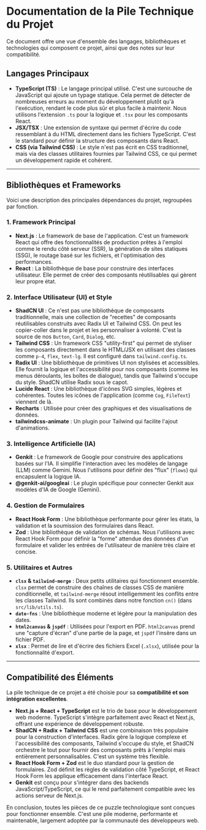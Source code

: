 # Documentation de la Pile Technique du Projet

Ce document offre une vue d'ensemble des langages, bibliothèques et technologies qui composent ce projet, ainsi que des notes sur leur compatibilité.

## Langages Principaux

- **TypeScript (TS)** : Le langage principal utilisé. C'est une surcouche de JavaScript qui ajoute un typage statique. Cela permet de détecter de nombreuses erreurs au moment du développement plutôt qu'à l'exécution, rendant le code plus sûr et plus facile à maintenir. Nous utilisons l'extension `.ts` pour la logique et `.tsx` pour les composants React.
- **JSX/TSX** : Une extension de syntaxe qui permet d'écrire du code ressemblant à du HTML directement dans les fichiers TypeScript. C'est le standard pour définir la structure des composants dans React.
- **CSS (via Tailwind CSS)** : Le style n'est pas écrit en CSS traditionnel, mais via des classes utilitaires fournies par Tailwind CSS, ce qui permet un développement rapide et cohérent.

---

## Bibliothèques et Frameworks

Voici une description des principales dépendances du projet, regroupées par fonction.

### 1. Framework Principal

- **Next.js** : Le framework de base de l'application. C'est un framework React qui offre des fonctionnalités de production prêtes à l'emploi comme le rendu côté serveur (SSR), la génération de sites statiques (SSG), le routage basé sur les fichiers, et l'optimisation des performances.
- **React** : La bibliothèque de base pour construire des interfaces utilisateur. Elle permet de créer des composants réutilisables qui gèrent leur propre état.

### 2. Interface Utilisateur (UI) et Style

- **ShadCN UI** : Ce n'est pas une bibliothèque de composants traditionnelle, mais une collection de "recettes" de composants réutilisables construits avec Radix UI et Tailwind CSS. On peut les copier-coller dans le projet et les personnaliser à volonté. C'est la source de nos `Button`, `Card`, `Dialog`, etc.
- **Tailwind CSS** : Un framework CSS "utility-first" qui permet de styliser les composants directement dans le HTML/JSX en utilisant des classes comme `p-4`, `flex`, `text-lg`. Il est configuré dans `tailwind.config.ts`.
- **Radix UI** : Une bibliothèque de primitives UI non stylisées et accessibles. Elle fournit la logique et l'accessibilité pour nos composants (comme les menus déroulants, les boîtes de dialogue), tandis que Tailwind s'occupe du style. ShadCN utilise Radix sous le capot.
- **Lucide React** : Une bibliothèque d'icônes SVG simples, légères et cohérentes. Toutes les icônes de l'application (comme `Cog`, `FileText`) viennent de là.
- **Recharts** : Utilisée pour créer des graphiques et des visualisations de données.
- **tailwindcss-animate** : Un plugin pour Tailwind qui facilite l'ajout d'animations.

### 3. Intelligence Artificielle (IA)

- **Genkit** : Le framework de Google pour construire des applications basées sur l'IA. Il simplifie l'interaction avec les modèles de langage (LLM) comme Gemini. Nous l'utilisons pour définir des "flux" (`flows`) qui encapsulent la logique IA.
- **@genkit-ai/googleai** : Le plugin spécifique pour connecter Genkit aux modèles d'IA de Google (Gemini).

### 4. Gestion de Formulaires

- **React Hook Form** : Une bibliothèque performante pour gérer les états, la validation et la soumission des formulaires dans React.
- **Zod** : Une bibliothèque de validation de schémas. Nous l'utilisons avec React Hook Form pour définir la "forme" attendue des données d'un formulaire et valider les entrées de l'utilisateur de manière très claire et concise.

### 5. Utilitaires et Autres

- **`clsx` & `tailwind-merge`** : Deux petits utilitaires qui fonctionnent ensemble. `clsx` permet de construire des chaînes de classes CSS de manière conditionnelle, et `tailwind-merge` résout intelligemment les conflits entre les classes Tailwind. Ils sont combinés dans notre fonction `cn()` (dans `src/lib/utils.ts`).
- **`date-fns`** : Une bibliothèque moderne et légère pour la manipulation des dates.
- **`html2canvas` & `jspdf`** : Utilisées pour l'export en PDF. `html2canvas` prend une "capture d'écran" d'une partie de la page, et `jspdf` l'insère dans un fichier PDF.
- **`xlsx`** : Permet de lire et d'écrire des fichiers Excel (`.xlsx`), utilisée pour la fonctionnalité d'export.

---

## Compatibilité des Éléments

La pile technique de ce projet a été choisie pour sa **compatibilité et son intégration excellentes**.

- **Next.js + React + TypeScript** est le trio de base pour le développement web moderne. TypeScript s'intègre parfaitement avec React et Next.js, offrant une expérience de développement robuste.
- **ShadCN + Radix + Tailwind CSS** est une combinaison très populaire pour la construction d'interfaces. Radix gère la logique complexe et l'accessibilité des composants, Tailwind s'occupe du style, et ShadCN orchestre le tout pour fournir des composants prêts à l'emploi mais entièrement personnalisables. C'est un système très flexible.
- **React Hook Form + Zod** est le duo standard pour la gestion de formulaires. Zod définit les règles de validation côté TypeScript, et React Hook Form les applique efficacement dans l'interface React.
- **Genkit** est conçu pour s'intégrer dans des backends JavaScript/TypeScript, ce qui le rend parfaitement compatible avec les actions serveur de Next.js.

En conclusion, toutes les pièces de ce puzzle technologique sont conçues pour fonctionner ensemble. C'est une pile moderne, performante et maintenable, largement adoptée par la communauté des développeurs web.
